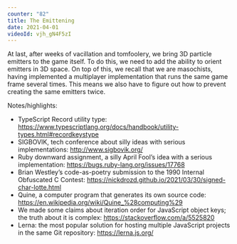```yaml
---
counter: "82"
title: The Emittening
date: 2021-04-01
videoId: vjh_gN4F5zI
---
```


At last, after weeks of vacillation and tomfoolery, we bring 3D particle emitters to the game itself. To do this, we need to add the ability to orient emitters in 3D space. On top of this, we recall that we are masochists, having implemented a multiplayer implementation that runs the same game frame several times. This means we also have to figure out how to prevent creating the same emitters twice.

Notes/highlights:

- TypeScript Record utility type: https://www.typescriptlang.org/docs/handbook/utility-types.html#recordkeystype
- SIGBOVIK, tech conference about silly ideas with serious implementations: http://www.sigbovik.org/
- Ruby downward assignment, a silly April Fool’s idea with a serious implementation: https://bugs.ruby-lang.org/issues/17768
- Brian Westley’s code-as-poetry submission to the 1990 Internal Obfuscated C Contest: https://nickdrozd.github.io/2021/03/30/signed-char-lotte.html
- Quine, a computer program that generates its own source code: https://en.wikipedia.org/wiki/Quine_%28computing%29
- We made some claims about iteration order for JavaScript object keys; the truth about it is complex: https://stackoverflow.com/a/5525820
- Lerna: the most popular solution for hosting multiple JavaScript projects in the same Git repository: https://lerna.js.org/